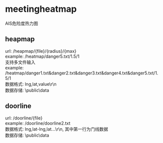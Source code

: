 # meetingheatmap
AIS危险度热力图

## heapmap  
url: /heapmap/{file}/{radius}/{max}  
example: /heatmap/danger5.txt/1.5/1  
支持多文件输入  
example: /heatmap/danger1.txt&danger2.txt&danger3.txt&danger4.txt&danger5.txt/1.5/1  
数据格式: lng,lat,value\r\n  
数据存储: \public\data  

## doorline  
url: /doorline/{file}  
example: /doorline/doorline2.txt  
数据格式: lng,lat-lng,lat...\r\n, 其中第一行为门线数据  
数据存储: \public\data  
